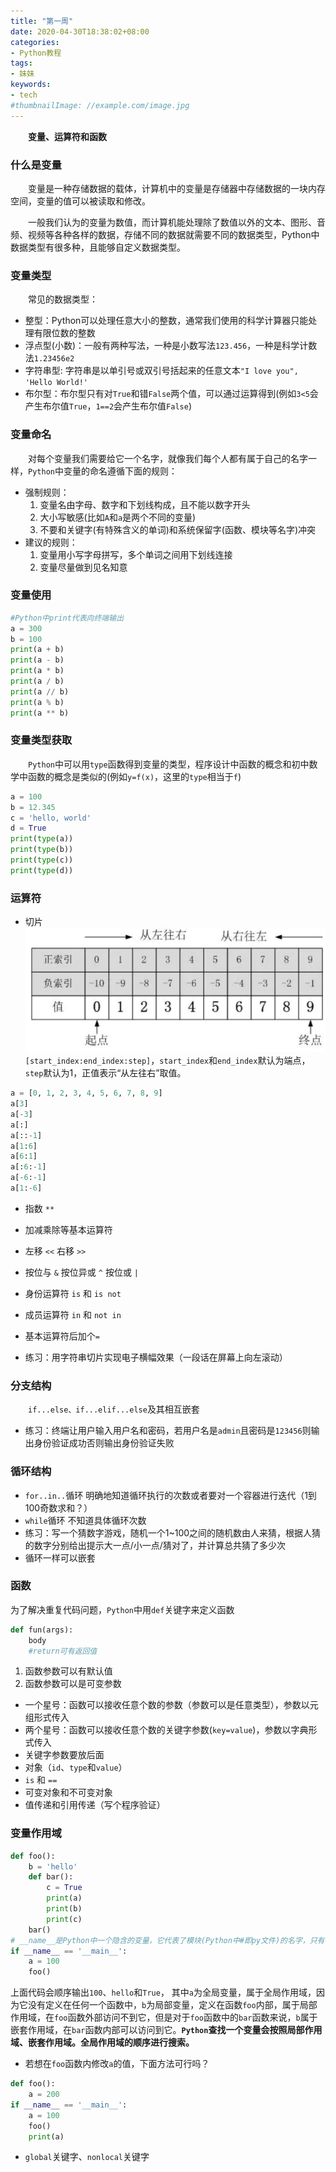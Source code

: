 ```yaml
---
title: "第一周"
date: 2020-04-30T18:38:02+08:00
categories:
- Python教程
tags:
- 妹妹
keywords:
- tech
#thumbnailImage: //example.com/image.jpg
---
```

　　**变量、运算符和函数**
<!--more-->
### **什么是变量**
　　变量是一种存储数据的载体，计算机中的变量是存储器中存储数据的一块内存空间，变量的值可以被读取和修改。

　　一般我们认为的变量为数值，而计算机能处理除了数值以外的文本、图形、音频、视频等各种各样的数据，存储不同的数据就需要不同的数据类型，Python中数据类型有很多种，且能够自定义数据类型。

### **变量类型**
　　常见的数据类型：
- 整型：Python可以处理任意大小的整数，通常我们使用的科学计算器只能处理有限位数的整数
- 浮点型(小数)：一般有两种写法，一种是小数写法`123.456`，一种是科学计数法`1.23456e2`
- 字符串型:    字符串是以单引号或双引号括起来的任意文本`"I love you", 'Hello World!'`
- 布尔型：布尔型只有对`True`和错`False`两个值，可以通过运算得到(例如`3<5`会产生布尔值`True`，`1==2`会产生布尔值`False`)

### **变量命名**
　　对每个变量我们需要给它一个名字，就像我们每个人都有属于自己的名字一样，`Python`中变量的命名遵循下面的规则：
- 强制规则：
  1. 变量名由字母、数字和下划线构成，且不能以数字开头
  1. 大小写敏感(比如`A`和`a`是两个不同的变量)
  1. 不要和关键字(有特殊含义的单词)和系统保留字(函数、模块等名字)冲突
- 建议的规则：
  1. 变量用小写字母拼写，多个单词之间用下划线连接
  1. 变量尽量做到见名知意

### **变量使用**
```python
#Python中print代表向终端输出
a = 300
b = 100
print(a + b)
print(a - b)
print(a * b)
print(a / b)
print(a // b)
print(a % b)
print(a ** b)
```

### **变量类型获取**
　　`Python`中可以用`type`函数得到变量的类型，程序设计中函数的概念和初中数学中函数的概念是类似的(例如`y=f(x)`，这里的`type`相当于`f`)
```python
a = 100
b = 12.345
c = 'hello, world'
d = True
print(type(a)) 
print(type(b))
print(type(c))
print(type(d))
```

### **运算符**
- 切片
![Image](/Python/第一周/01.png)
   `[start_index:end_index:step]`，`start_index`和`end_index`默认为端点，`step`默认为1，正值表示“从左往右”取值。
```python
a = [0, 1, 2, 3, 4, 5, 6, 7, 8, 9]
a[3]
a[-3]
a[:]
a[::-1]
a[1:6]
a[6:1]
a[:6:-1]
a[-6:-1]
a[1:-6]
```
- 指数 `**`
- 加减乘除等基本运算符
- 左移 `<<`  右移 `>>`
- 按位与 `&`  按位异或 `^`  按位或 `|`
- 身份运算符 `is` 和 `is not`
- 成员运算符 `in` 和 `not in`
- 基本运算符后加个`=`

- 练习：用字符串切片实现电子横幅效果（一段话在屏幕上向左滚动）

### **分支结构**
　　`if...else、if...elif...else`及其相互嵌套
- 练习：终端让用户输入用户名和密码，若用户名是`admin`且密码是`123456`则输出身份验证成功否则输出身份验证失败

### **循环结构**
- `for..in..`循环
    明确地知道循环执行的次数或者要对一个容器进行迭代（1到100奇数求和？）
- `while`循环
    不知道具体循环次数
- 练习：写一个猜数字游戏，随机一个1~100之间的随机数由人来猜，根据人猜的数字分别给出提示大一点/小一点/猜对了，并计算总共猜了多少次
- 循环一样可以嵌套
### **函数**
为了解决重复代码问题，`Python`中用`def`关键字来定义函数
```python
def fun(args):
    body
    #return可有返回值
```
1. 函数参数可以有默认值
1. 函数参数可以是可变参数
  - 一个星号：函数可以接收任意个数的参数（参数可以是任意类型），参数以元组形式传入
  - 两个星号：函数可以接收任意个数的关键字参数(`key=value`)，参数以字典形式传入
  - 关键字参数要放后面
- 对象（`id`、`type`和`value`）
- `is` 和 `==`
- 可变对象和不可变对象
- 值传递和引用传递（写个程序验证）
### **变量作用域**
```python
def foo():
    b = 'hello'
    def bar():
        c = True
        print(a)
        print(b)
        print(c)
    bar()
# __name__是Python中一个隐含的变量，它代表了模块(Python中#即py文件)的名字，只有被Python解释器直接执行的模块的名字才#是__main__
if __name__ == '__main__':
    a = 100
    foo()
```
上面代码会顺序输出`100`、`hello`和`True`， 其中`a`为全局变量，属于全局作用域，因为它没有定义在任何一个函数中，`b`为局部变量，定义在函数`foo`内部，属于局部作用域，在`foo`函数外部访问不到它，但是对于`foo`函数中的`bar`函数来说，`b`属于嵌套作用域，在`bar`函数内部可以访问到它。**`Python`查找一个变量会按照局部作用域、嵌套作用域。全局作用域的顺序进行搜索。**
- 若想在`foo`函数内修改`a`的值，下面方法可行吗？
```python
def foo():
    a = 200
if __name__ == '__main__':
    a = 100
    foo()
    print(a)
```
- `global`关键字、`nonlocal`关键字